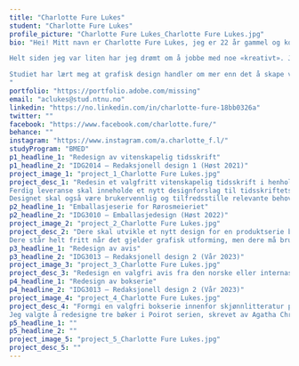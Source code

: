 ```yaml
---
title: "Charlotte Fure Lukes"
student: "Charlotte Fure Lukes"
profile_picture: "Charlotte Fure Lukes_Charlotte Fure Lukes.jpg"
bio: "Hei! Mitt navn er Charlotte Fure Lukes, jeg er 22 år gammel og kommer fra Skien. 

Helt siden jeg var liten har jeg drømt om å jobbe med noe «kreativt». Jeg har alltid elsket å male, noe som gjorde at jeg i en periode vurderte å bli kunstner. Da jeg startet på videregående, ble jeg etter hvert veldig fascinert av design og arkitektur, og tenkte at noe av dette kunne være for meg. Da valget om videre utdanning etter hvert skulle tas, ble en bachelor i grafisk design det neste naturlige steget. 

Studiet har lært meg at grafisk design handler om mer enn det å skape vakre bilder, det handler om å kommunisere visuelt ved å bruke farger, former, tekst og bilder til å løse problemer eller formidle budskap. Jeg ser på grafisk design som en mulighet til å skape noe som både er vakkert og meningsfylt. I løpet av studiet har jeg blitt spesielt glad i utforming av visuell identitet, redaksjonell design og informasjons grafikk.
"
portfolio: "https://portfolio.adobe.com/missing"
email: "aclukes@stud.ntnu.no"
linkedin: "https://no.linkedin.com/in/charlotte-fure-18bb0326a"
twitter: ""
facebook: "https://www.facebook.com/charlotte.fure/"
behance: ""
instagram: "https://www.instagram.com/a.charlotte_f.l/"
studyProgram: "BMED"
p1_headline_1: "Redesign av vitenskapelig tidsskrift"
p1_headline_2: "IDG2014 – Redaksjonell design 1 (Høst 2021)"
project_image_1: "project_1_Charlotte Fure Lukes.jpg"
project_desc_1: "Redesin et valgfritt vitenskapelig tidsskrift i henhold til internasjonale sjangerkonvensjoner. Det nye designet skal ha et tidsriktig og tiltalende formspråk som signaliserer at det aktuelle tidsskriftet er et veletablert og anerkjent akademisk fagtidsskrift. 
Ferdig leveranse skal inneholde et nytt designforslag til tidsskriftets omslag (2 årg. og 3 nr) og innmat (én vitenskapelig artikkel med to mellomtittelnivåer, minst to nummererte figurer med figurtekst, minst én nummerert tabell og én nummerert infografikk, noen fotnoter, samt avsluttende referanseliste i henhold til Chicago B-stil). 
Designet skal også være brukervennlig og tilfredsstille relevante behov hos lesere, forfattere, redaktører og produsenter av tidsskriftet – samt ha et gjennomgående formspråk fra utgave til utgave, og fra årgang til årgang."
p2_headline_1: "Emballasjeserie for Rørosmeieriet"
p2_headline_2: "IDG3010 – Emballasjedesign (Høst 2022)"
project_image_2: "project_2_Charlotte Fure Lukes.jpg"
project_desc_2: "Dere skal utvikle et nytt design for en produktserie bestående av minimum fire meieriprodukter fra Rørosmeieriet. Det nye designet skal være rettet mot en ny og yngre målgruppe, og pakningene skal inneholde merkevarenes logo, produktnavn, øvrig tekst og EAN-kode. 
Dere står helt fritt når det gjelder grafisk utforming, men dere må bruke samme form og teknisk løsning som de emballasjetypene dere tar utgangspunkt i. Det nye designet skal skille seg klart fra de tidligere pakningene, og appellere til den nye målgruppen på en klar og effektiv måte."
p3_headline_1: "Redesign av avis"
p3_headline_2: "IDG3013 – Redaksjonell design 2 (Vår 2023)"
project_image_3: "project_3_Charlotte Fure Lukes.jpg"
project_desc_3: "Redesign en valgfri avis fra den norske eller internasjonale avisfloraen. Det kan være en nasjonal, regional eller lokal avis. Avisen skal ha tabloidformat. Avisen skal inneholde tre oppslagene med varierende uttrykk tilpasset stoffet. Tenk på leserytme, temperatur, antall innganger og billedbruk."
p4_headline_1: "Redesign av bokserie"
p4_headline_2: "IDG3013 – Redaksjonell design 2 (Vår 2023)"
project_image_4: "project_4_Charlotte Fure Lukes.jpg"
project_desc_4: "Formgi en valgfri bokserie innenfor skjønnlitteratur på minimum 3 bind. Bokserien skal være rettet mot voksne lesere, og skal tidligere ha blitt utgitt av norske forlag. Format og papir til omslaget er valgfritt. Forsiden og ryggen skal inneholde forlagslogo, boktittel og forfatternavn. Baksiden skal inneholde en kort tekst, ean-kode og forlagslogo.
Jeg valgte å redesigne tre bøker i Poirot serien, skrevet av Agatha Christie. De tre bøkene jeg valgte ut var: Mord på orientekspressen (1934), Mord på Nilen (1936) og Mord etter alfabet (1964)."
p5_headline_1: ""
p5_headline_2: ""
project_image_5: "project_5_Charlotte Fure Lukes.jpg"
project_desc_5: ""
---
```


